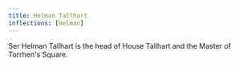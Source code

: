 ```yaml
---
title: Helman Tallhart
inflections: [Helman]
---
```


Ser Helman Tallhart is the head of House Tallhart and the Master of Torrhen's Square.


